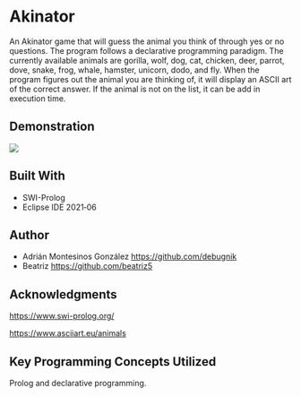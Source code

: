 # Akinator

An Akinator game that will guess the animal you think of through yes or no questions. The program follows a declarative programming paradigm. The currently available animals are gorilla, wolf, dog, cat, chicken, deer, parrot, dove, snake, frog, whale, hamster, unicorn, dodo, and fly.  When the program figures out the animal you are thinking of, it will display an ASCII art of the correct answer. If the animal is not on the list, it can be add in execution time.

## Demonstration

![](ezgif.com-gif-maker.gif)

## Built With

* SWI-Prolog
* Eclipse IDE 2021‑06

## Author

* Adrián Montesinos González https://github.com/debugnik
* Beatriz https://github.com/beatriz5

## Acknowledgments

https://www.swi-prolog.org/

https://www.asciiart.eu/animals

## Key Programming Concepts Utilized

Prolog and declarative programming.
